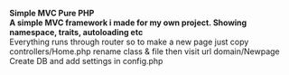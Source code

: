 <b>Simple MVC Pure PHP</b><br>
<b>A simple MVC framework i made for my own project. Showing namespace, traits, autoloading etc</b><br>
Everything runs through router so to make a new page just copy controllers/Home.php rename class & file then visit url domain/Newpage<br>
Create DB and add settings in config.php<br>